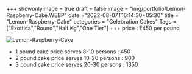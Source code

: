 +++
showonlyimage = true
draft = false
image = "img/portfolio/Lemon-Raspberry-Cake.WEBP"
date ="2022-08-07T16:14:30+05:30"
title = "Lemon-Raspberry-Cake"
categories = "Celebration Cakes"
Tags = ["Exottica","Round","Half Kg","One Tier"]
+++
price : ₹450 per pound
<!--more-->
![Lemon-Raspberry-Cake](/img/portfolio/Lemon-Raspberry-Cake.WEBP)
* 1 pound cake price serves 8-10 persons : 450
* 2 pound cake price serves 10-20 persons : 900
* 3 pound cake price serves 20-30 persons : 1350
